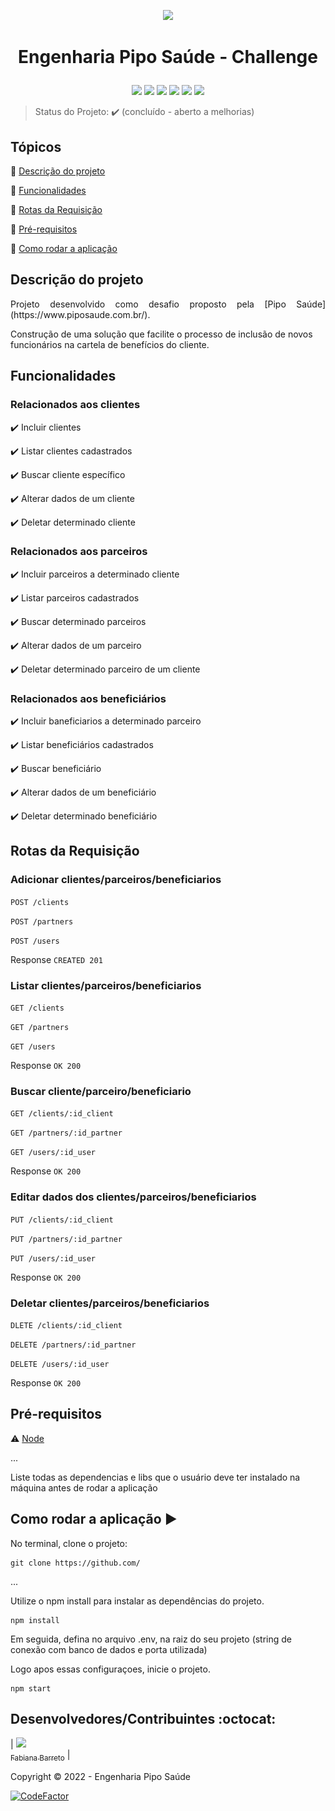 <p align='center'>
  <img src='./src/assets/Logo – Pipo Saúde.svg'/> 
</p>

<h1 align='center'>

   Engenharia Pipo Saúde - Challenge
</h1>

<p align='center'>
  <img src='https://img.shields.io/npm/v/npm?color=green'/>
  <img src="https://img.shields.io/badge/node-v16.14.2-green"/>
  <img src="https://img.shields.io/badge/express-v4.17.3-green"/>
  <img src="https://img.shields.io/badge/pg-v8.7.3-yellow"/>
  <img src="https://img.shields.io/badge/dotenv-v16.0.0-yellow"/>
  <img src="https://img.shields.io/badge/status-concluido-green"/>
</p>

> Status do Projeto: :heavy_check_mark: (concluído - aberto a melhorias)
## Tópicos

:small_blue_diamond: [Descrição do projeto](#descrição-do-projeto)

:small_blue_diamond: [Funcionalidades](#funcionalidades)

:small_blue_diamond: [Rotas da Requisição](#rotas-da-requisição)

:small_blue_diamond: [Pré-requisitos](#pré-requisitos)

:small_blue_diamond: [Como rodar a aplicação](#como-rodar-a-aplicação-arrow_forward)

## Descrição do projeto 

<p align="justify">
  Projeto desenvolvido como desafio proposto pela [Pipo Saúde](https://www.piposaude.com.br/). 

  Construção de uma solução que facilite o processo de inclusão de novos funcionários na cartela de benefícios do cliente.
</p>

## Funcionalidades
### Relacionados aos clientes
:heavy_check_mark: Incluir clientes

:heavy_check_mark: Listar clientes cadastrados

:heavy_check_mark: Buscar cliente específico

:heavy_check_mark: Alterar dados de um cliente

:heavy_check_mark: Deletar determinado cliente

### Relacionados aos parceiros

:heavy_check_mark: Incluir parceiros a determinado cliente

:heavy_check_mark: Listar parceiros cadastrados

:heavy_check_mark: Buscar determinado parceiros

:heavy_check_mark: Alterar dados de um parceiro

:heavy_check_mark: Deletar determinado parceiro de um cliente

### Relacionados aos beneficiários

:heavy_check_mark: Incluir baneficiarios a determinado parceiro

:heavy_check_mark: Listar beneficiários cadastrados

:heavy_check_mark: Buscar beneficiário

:heavy_check_mark: Alterar dados de um beneficiário

:heavy_check_mark: Deletar determinado beneficiário 


## Rotas da Requisição

### Adicionar clientes/parceiros/beneficiarios

`POST /clients`

`POST /partners`

`POST /users`

Response
`CREATED 201`

### Listar clientes/parceiros/beneficiarios

`GET /clients`

`GET /partners`

`GET /users`

Response
`OK 200`
### Buscar cliente/parceiro/beneficiario

`GET /clients/:id_client`

`GET /partners/:id_partner`

`GET /users/:id_user`

Response
`OK 200`

### Editar dados dos clientes/parceiros/beneficiarios

`PUT /clients/:id_client`

`PUT /partners/:id_partner`

`PUT /users/:id_user`

Response
`OK 200`
### Deletar clientes/parceiros/beneficiarios

`DLETE /clients/:id_client`

`DELETE /partners/:id_partner`

`DELETE /users/:id_user`

Response
`OK 200`

## Pré-requisitos

:warning: [Node](https://nodejs.org/en/download/)

...

Liste todas as dependencias e libs que o usuário deve ter instalado na máquina antes de rodar a aplicação 

## Como rodar a aplicação :arrow_forward:

No terminal, clone o projeto: 

```
git clone https://github.com/
```

... 

Utilize o npm install para instalar as dependências do projeto.

 ```
npm install

```
Em seguida, defina no arquivo .env, na raiz do seu projeto (string de conexão com banco de dados e porta utilizada)

Logo apos essas configuraçoes, inicie o projeto.

```
npm start

```

## Desenvolvedores/Contribuintes :octocat:

| [<img src="https://avatars.githubusercontent.com/u/39680930?v=4" width=115><br><sub>Fabiana Barreto</sub>](https://github.com/fabifelicia) |

Copyright :copyright: 2022 - Engenharia Pipo Saúde

[![CodeFactor](https://www.codefactor.io/repository/github/fabifelicia/case-pipo/badge)](https://www.codefactor.io/repository/github/fabifelicia/case-pipo)